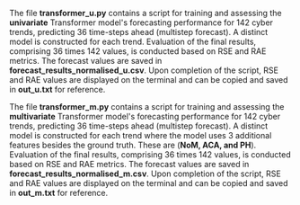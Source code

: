 The file **transformer_u.py** contains a script for training and assessing the **univariate** Transformer model's forecasting performance for 142 cyber trends, predicting 36 time-steps ahead (multistep forecast). A distinct model is constructed for each trend. Evaluation of the final results, comprising 36 times 142 values, is conducted based on RSE and RAE metrics. The forecast values are saved in **forecast_results_normalised_u.csv**. Upon completion of the script, RSE and RAE values are displayed on the terminal and can be copied and saved in **out_u.txt** for reference.

The file **transformer_m.py** contains a script for training and assessing the **multivariate** Transformer model's forecasting performance for 142 cyber trends, predicting 36 time-steps ahead (multistep forecast). A distinct model is constructed for each trend where the model uses 3 additional features besides the ground truth. These are (**NoM, ACA, and PH**). Evaluation of the final results, comprising 36 times 142 values, is conducted based on RSE and RAE metrics. The forecast values are saved in **forecast_results_normalised_m.csv**. Upon completion of the script, RSE and RAE values are displayed on the terminal and can be copied and saved in **out_m.txt** for reference.




